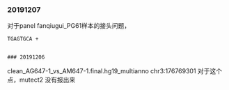 ### 20191207
对于panel fanqiugui_PG61样本的接头问题，
```
TGAGTGCA + 


### 20191206 
```
clean_AG647-1_vs_AM647-1.final.hg19_multianno chr3:176769301 
对于这个点，mutect2 没有报出来
```